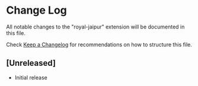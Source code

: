 # Change Log

All notable changes to the "royal-jaipur" extension will be documented in this file.

Check [Keep a Changelog](http://keepachangelog.com/) for recommendations on how to structure this file.

## [Unreleased]

- Initial release
